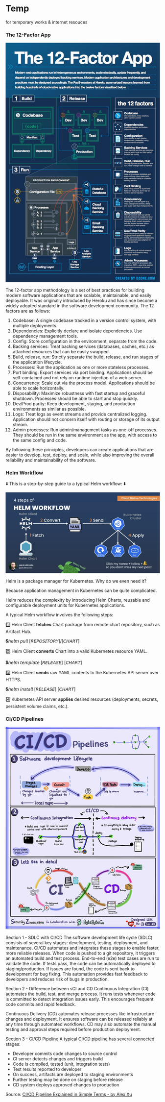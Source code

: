 # Temp
 for temporary works & internet resouces


### The 12-Factor App 

<p align="center">
  <img src="The-12-factor-app-principles.jpg">
  <br/>
</p>

The 12-factor app methodology is a set of best practices for building modern software applications that are scalable, maintainable, and easily deployable. It was originally introduced by Heroku and has since become a widely adopted standard in the software development community. The 12 factors are as follows:

1. Codebase: A single codebase tracked in a version control system, with multiple deployments.
2. Dependencies: Explicitly declare and isolate dependencies. Use dependency management tools.
3. Config: Store configuration in the environment, separate from the code.
4. Backing services: Treat backing services (databases, caches, etc.) as attached resources that can be easily swapped.
5. Build, release, run: Strictly separate the build, release, and run stages of the application lifecycle.
6. Processes: Run the application as one or more stateless processes.
7. Port binding: Export services via port binding. Applications should be self-contained and not rely on runtime injection of a web server.
8. Concurrency: Scale out via the process model. Applications should be able to scale horizontally.
9. Disposability: Maximize robustness with fast startup and graceful shutdown. Processes should be able to start and stop quickly.
10. Dev/Prod parity: Keep development, staging, and production environments as similar as possible.
11. Logs: Treat logs as event streams and provide centralized logging. Application should not concern itself with routing or storage of its output stream.
12. Admin processes: Run admin/management tasks as one-off processes. They should be run in the same environment as the app, with access to the same config and code.

By following these principles, developers can create applications that are easier to develop, test, deploy, and scale, while also improving the overall reliability and maintainability of the software.


### Helm Workflow
⬇️ This is a step-by-step guide to a typical Helm workflow: ⬇️

<p align="center">
  <img src="Helm-workflow.jpg">
  <br/>
</p>

Helm is a package manager for Kubernetes. Why do we even need it?

Because application management in Kubernetes can be quite complicated. 

Helm reduces the complexity by introducing Helm Charts, reusable and configurable deployment units for Kubernetes applications.

A typical Helm workflow involves the following steps:

1️⃣ Helm Client 𝐟𝐞𝐭𝐜𝐡𝐞𝐬 Chart package from remote chart repository, such as Artifact Hub.

💲𝘩𝘦𝘭𝘮 𝘱𝘶𝘭𝘭 [𝘙𝘌𝘗𝘖𝘚𝘐𝘛𝘖𝘙𝘠]/[𝘊𝘏𝘈𝘙𝘛]

2️⃣ Helm Client 𝐜𝐨𝐧𝐯𝐞𝐫𝐭𝐬 Chart into a valid Kubernetes resource YAML.

💲𝘩𝘦𝘭𝘮 𝘵𝘦𝘮𝘱𝘭𝘢𝘵𝘦 [𝘙𝘌𝘓𝘌𝘈𝘚𝘌] [𝘊𝘏𝘈𝘙𝘛]

3️⃣ Helm Client 𝐬𝐞𝐧𝐝𝐬 raw YAML contents to the Kubernetes API server over HTTPS.

💲𝘩𝘦𝘭𝘮 𝘪𝘯𝘴𝘵𝘢𝘭𝘭 [𝘙𝘌𝘓𝘌𝘈𝘚𝘌] [𝘊𝘏𝘈𝘙𝘛]

4️⃣ Kubernetes API server 𝐚𝐩𝐩𝐥𝐢𝐞𝐬 desired resources (deployments, secrets, persistent volume claims, etc.).


### CI/CD Pipelines

<p align="center">
  <img src="CI-CD-Pipelines.jpg">
  <br/>
</p>

Section 1 - SDLC with CI/CD 
The software development life cycle (SDLC) consists of several key stages: development, testing, deployment, and maintenance. CI/CD automates and integrates these stages to enable faster, more reliable releases. 
When code is pushed to a git repository, it triggers an automated build and test process. End-to-end (e2e) test cases are run to validate the code. If tests pass, the code can be automatically deployed to staging/production. If issues are found, the code is sent back to development for bug fixing. This automation provides fast feedback to developers and reduces risk of bugs in production. 
 
Section 2 - Difference between sCI and CD 
Continuous Integration (CI) automates the build, test, and merge process. It runs tests whenever code is committed to detect integration issues early. This encourages frequent code commits and rapid feedback. 
 
Continuous Delivery (CD) automates release processes like infrastructure changes and deployment. It ensures software can be released reliably at any time through automated workflows. CD may also automate the manual testing and approval steps required before production deployment. 
 
Section 3 - CI/CD Pipeline 
A typical CI/CD pipeline has several connected stages: 
- Developer commits code changes to source control 
- CI server detects changes and triggers build 
- Code is compiled, tested (unit, integration tests) 
- Test results reported to developer 
- On success, artifacts are deployed to staging environments 
- Further testing may be done on staging before release 
- CD system deploys approved changes to production 

Source: [CI/CD Pipeline Explained in Simple Terms - by Alex Xu](https://www.linkedin.com/feed/update/urn:li:activity:7092168410834300928/)